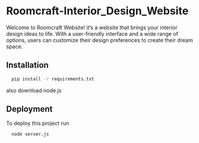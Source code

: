 # Roomcraft-Interior_Design_Website
Welcome to Roomcraft Website!  it’s a website that brings your interior design ideas to life. With a user-friendly interface and a wide range of options, users can customize their design preferences to create their dream space.

## Installation



```bash
  pip install -r requirements.txt
```
also download node.js 

## Deployment

To deploy this project run

```bash
  node server.js
```
